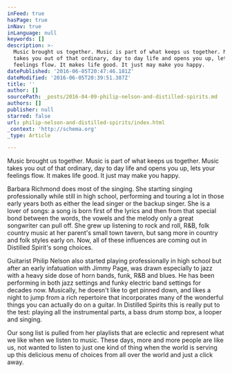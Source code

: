 ```yaml
---
inFeed: true
hasPage: true
inNav: true
inLanguage: null
keywords: []
description: >-
  Music brought us together. Music is part of what keeps us together. Music
  takes you out of that ordinary, day to day life and opens you up, lets your
  feelings flow. It makes life good. It just may make you happy.
datePublished: '2016-06-05T20:47:46.181Z'
dateModified: '2016-06-05T20:39:51.387Z'
title: ''
author: []
sourcePath: _posts/2016-04-09-philip-nelson-and-distilled-spirits.md
authors: []
publisher: null
starred: false
url: philip-nelson-and-distilled-spirits/index.html
_context: 'http://schema.org'
_type: Article

---
```

Music brought us together. Music is part of what keeps us together. Music takes you out of that ordinary, day to day life and opens you up, lets your feelings flow. It makes life good. It just may make you happy.

Barbara Richmond does most of the singing. She starting singing professionally while still in high school, performing and touring a lot in those early years both as either the lead singer or the backup singer. She is a lover of songs: a song is born first of the lyrics and then from that special bond between the words, the vowels and the melody only a great songwriter can pull off. She grew up listening to rock and roll, R&B, folk country music at her parent's small town tavern, but sang more in country and folk styles early on. Now, all of these influences are coming out in Distilled Spirit's song choices. 

Guitarist Philip Nelson also started playing professionally in high school but after an early infatuation with Jimmy Page, was drawn especially to jazz with a heavy side dose of horn bands, funk, R&B and blues. He has been performing in both jazz settings and funky electric band settings for decades now. Musically, he doesn't like to get pinned down, and likes a night to jump from a rich repertoire that incorporates many of the wonderful things you can actually do on a guitar. In Distilled Spirits this is really put to the test: playing all the instrumental parts, a bass drum stomp box, a looper and singing. 

Our song list is pulled from her playlists that are eclectic and represent what we like when we listen to music. These days, more and more people are like us, not wanted to listen to just one kind of thing when the world is serving up this delicious menu of choices from all over the world and just a click away.